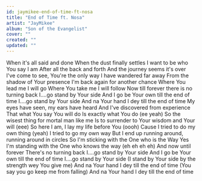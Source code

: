 ```yaml
---
id: jaymikee-end-of-time-ft-nosa
title: "End of Time ft. Nosa"
artist: "JayMikee"
album: "Son of the Evangelist"
cover: ""
created: ""
updated: ""
---
```


When it's all said and done
When the dust finally settles
I want to be who You say I am
After all the back and forth
And the journey seems it's over
I've come to see, You're the only way
I have wandered far away
From the shadow of Your presence
I'm back again for another chance
Where You lead me I will go
Where You take me I will follow
Now till forever there is no turning back
I....go stand by Your side
And I go be Your own till the end of time
I....go stand by Your side
And na Your hand I dey till the end of time
My eyes have seen, my ears have heard
And I've discovered from experience
That what You say You will do
Is exactly what You do (ee yeah)
So the wisest thing for mortal man like me
Is to surrender to Your wisdom and Your will (eee)
So here I am, I lay my life before You (oooh)
Cause I tried to do my own thing (yeah)
I tried to go my own way
But I end up running around, running around in circles
So I'm sticking with the One who is the Way
Yes I'm standing with the One who knows the way (eh eh eh eh)
And now until forever
There's no turning back
I....go stand by Your side
And I go be Your own till the end of time
I....go stand by Your side
(I stand by Your side by the strength wey You give me)
And na Your hand I dey till the end of time
(You say you go keep me from falling)
And na Your hand I dey till the end of time